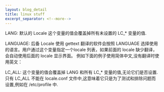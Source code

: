 ```yaml
---
layout: blog_detail
title: linux stuff
excerpt_separator: <!--more-->
---
```


LANG: 默认的 Locale
这个变量的值会覆盖掉所有未设置的 LC_* 变量的值.

LANGUAGE: 后备 Locale
使用 gettext 翻译的软件会按照 LANGUAGE 选择使用的语言。用户通过这个变量指定一个locale 列表，如果前面的 locale 缺少翻译，会自动使用后面的 locale 显示界面。 例如下面的例子使用简体中文,没有翻译时使用英文：

LC_ALL: 这个变量的值会覆盖掉 LANG 和所有 LC\_* 变量的值,无论它们是否设置.
只有 LC\_ALL 不能在 locale.conf 文件中,这意味着它只是为了测试和排除问题而设置,例如在 /etc/profile 中.
<!--more-->